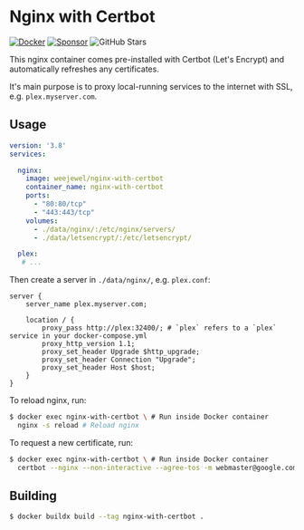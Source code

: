 # Nginx with Certbot

[![Docker](https://img.shields.io/docker/pulls/weejewel/nginx-with-certbot.svg)](https://hub.docker.com/r/weejewel/nginx-with-certbot)
[![Sponsor](https://img.shields.io/github/sponsors/weejewel)](https://github.com/sponsors/WeeJeWel)
![GitHub Stars](https://img.shields.io/github/stars/weejewel/nginx-with-certbot)

This nginx container comes pre-installed with Certbot (Let's Encrypt) and automatically refreshes any certificates.

It's main purpose is to proxy local-running services to the internet with SSL, e.g. `plex.myserver.com`.

## Usage

```yaml
version: '3.8'
services:

  nginx:
    image: weejewel/nginx-with-certbot
    container_name: nginx-with-certbot
    ports:
      - "80:80/tcp"
      - "443:443/tcp"
    volumes:
      - ./data/nginx/:/etc/nginx/servers/
      - ./data/letsencrypt/:/etc/letsencrypt/

  plex:
   # ...
```

Then create a server in `./data/nginx/`, e.g. `plex.conf`:

```
server {
    server_name plex.myserver.com;

    location / {
        proxy_pass http://plex:32400/; # `plex` refers to a `plex` service in your docker-compose.yml
        proxy_http_version 1.1;
        proxy_set_header Upgrade $http_upgrade;
        proxy_set_header Connection "Upgrade";
        proxy_set_header Host $host;
    }
}
```

To reload nginx, run:

```bash
$ docker exec nginx-with-certbot \ # Run inside Docker container
  nginx -s reload # Reload nginx
```

To request a new certificate, run:

```bash
$ docker exec nginx-with-certbot \ # Run inside Docker container
  certbot --nginx --non-interactive --agree-tos -m webmaster@google.com -d plex.myserver.com # Get HTTPS certificate
```

## Building

```bash
$ docker buildx build --tag nginx-with-certbot .
```

